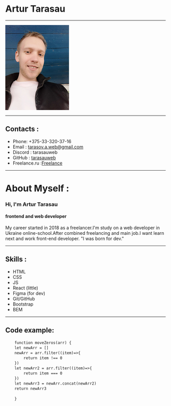 # Artur Tarasau
********************************

![photo](img/photoRe.jpg "avatar")

********************************
## Contacts :
* Phone: +375-33-320-37-16
* Email : tarasov.a.web@gmail.com 
* Discord : tarasauweb
* GitHub : [tarasauweb](https://github.com/tarasauweb "tarasauweb")
* Freelance.ru :[Freelance](https://freelance.ru/itarasovv "Freelance")

********************************
# About Myself :

### Hi, I'm Artur Tarasau
#### frontend and web developer
My career started in 2018 as a freelancer.I'm study on a web developer in Ukraine online-school.After combined freelancing and main job.I want learn next and work front-end developer. "I was born for dev."

********************************
## Skills :
* HTML
* CSS
* JS
* React (little)
* Figma (for dev)
* Git/GitHub
* Bootstrap
* BEM
 
********************************

## Code example:

```
    function moveZeros(arr) {
    let newArr = []
    newArr = arr.filter((item)=>{
        return item !== 0
    })
    let newArr2 = arr.filter((item)=>{
        return item === 0
    })
    let newArr3 = newArr.concat(newArr2)
    return newArr3

    }
```